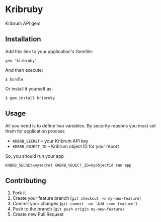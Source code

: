 # Kribruby

Kribrum API gem

## Installation

Add this line to your application's Gemfile:

    gem 'kribruby'

And then execute:

    $ bundle

Or install it yourself as:

    $ gem install kribruby

## Usage

All you need is to define two variables. By security reasons you must set them for application process

* `KRBRB_SECRET`  – your Kribrum API key
* `KRBRB_OBJECT_ID` – Kribrum object ID for your report

So, you should run your app

    KRBRB_SECREt=mysecret KRBRB_OBJECT_ID=myobjectid run app

## Contributing

1. Fork it
2. Create your feature branch (`git checkout -b my-new-feature`)
3. Commit your changes (`git commit -am 'Add some feature'`)
4. Push to the branch (`git push origin my-new-feature`)
5. Create new Pull Request
